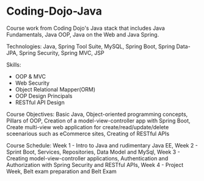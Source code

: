 # Coding-Dojo-Java
Course work from Coding Dojo's Java stack that includes Java Fundamentals, Java OOP, Java on the Web and Java Spring.

Technologies:
Java,
Spring Tool Suite,
MySQL,
Spring Boot,
Spring Data-JPA,
Spring Security,
Spring MVC,
JSP

Skills:
* OOP & MVC
* Web Security
* Object Relational Mapper(ORM)
* OOP Design Principals
* RESTful API Design

Course Objectives:
Basic Java,
Object-oriented programming concepts,
Pillars of OOP,
Creation of a model-view-controller app with Spring Boot,
Create multi-view web application for create/read/update/delete sceenarious such as eCommerce sites,
Creating of RESTful APIs

Course Schedule:
Week 1 - Intro to Java and rudimentary Java EE,
Week 2 - Sprint Boot, Services, Repositories, Data Model and MySql,
Week 3 - Creating model-view-controller applications, Authentication and Authorization with Spring Security and RESTful APIs,
Week 4 - Project Week, Belt exam preparation and Belt Exam
